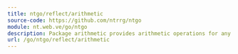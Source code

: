 ```yaml
---
title: ntgo/reflect/arithmetic
source-code: https://github.com/ntrrg/ntgo
module: nt.web.ve/go/ntgo
description: Package arithmetic provides arithmetic operations for any type.
url: /go/ntgo/reflect/arithmetic
---
```

